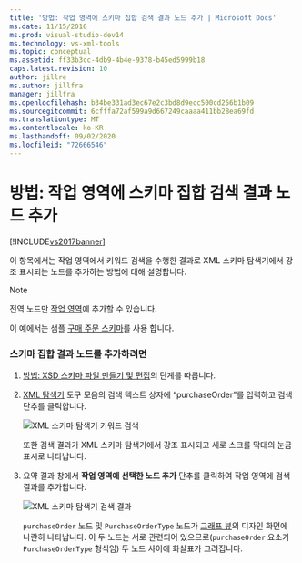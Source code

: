 ```yaml
---
title: '방법: 작업 영역에 스키마 집합 검색 결과 노드 추가 | Microsoft Docs'
ms.date: 11/15/2016
ms.prod: visual-studio-dev14
ms.technology: vs-xml-tools
ms.topic: conceptual
ms.assetid: ff33b3cc-4db9-4b4e-9378-b45ed5999b18
caps.latest.revision: 10
author: jillre
ms.author: jillfra
manager: jillfra
ms.openlocfilehash: b34be331ad3ec67e2c3bd8d9ecc500cd256b1b09
ms.sourcegitcommit: 6cfffa72af599a9d667249caaaa411bb28ea69fd
ms.translationtype: MT
ms.contentlocale: ko-KR
ms.lasthandoff: 09/02/2020
ms.locfileid: "72666546"
---
```

# <a name="how-to-add-schema-set-search-result-nodes-to-the-workspace"></a>방법: 작업 영역에 스키마 집합 검색 결과 노드 추가
[!INCLUDE[vs2017banner](../includes/vs2017banner.md)]

이 항목에서는 작업 영역에서 키워드 검색을 수행한 결과로 XML 스키마 탐색기에서 강조 표시되는 노드를 추가하는 방법에 대해 설명합니다.

> [!NOTE]
> 전역 노드만 [작업 영역](../xml-tools/xml-schema-designer-workspace.md)에 추가할 수 있습니다.

 이 예에서는 샘플 [구매 주문 스키마](../xml-tools/sample-xsd-file-purchase-order-schema.md)를 사용 합니다.

### <a name="to-add-schema-set-result-nodes"></a>스키마 집합 결과 노드를 추가하려면

1. [방법: XSD 스키마 파일 만들기 및 편집](../xml-tools/how-to-create-and-edit-an-xsd-schema-file.md)의 단계를 따릅니다.

2. [XML 탐색기](../xml-tools/xml-schema-explorer.md) 도구 모음의 검색 텍스트 상자에 “purchaseOrder”를 입력하고 검색 단추를 클릭합니다.

     ![XML 스키마 탐색기 키워드 검색](../xml-tools/media/schemaexplorersearch.gif "SchemaExplorerSearch")

     또한 검색 결과가 XML 스키마 탐색기에서 강조 표시되고 세로 스크롤 막대의 눈금 표시로 나타납니다.

3. 요약 결과 창에서 **작업 영역에 선택한 노드 추가** 단추를 클릭하여 작업 영역에 검색 결과를 추가합니다.

     ![XML 스키마 탐색기 검색 결과](../xml-tools/media/schemaexplorersearchresult.gif "SchemaExplorerSearchResult")

     `purchaseOrder` 노드 및 `PurchaseOrderType` 노드가 [그래프 뷰](../xml-tools/graph-view.md)의 디자인 화면에 나란히 나타납니다. 이 두 노드는 서로 관련되어 있으므로(`purchaseOrder` 요소가 `PurchaseOrderType` 형식임) 두 노드 사이에 화살표가 그려집니다.

